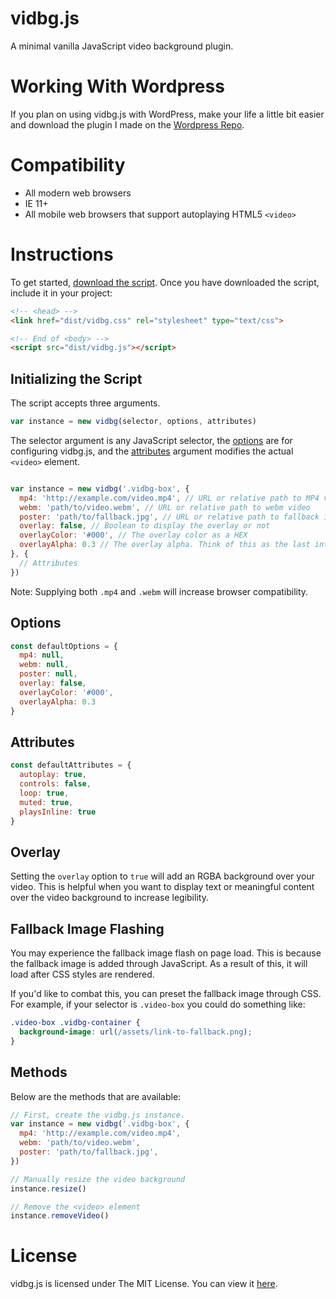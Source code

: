 # vidbg.js

A minimal vanilla JavaScript video background plugin.

# Working With Wordpress

If you plan on using vidbg.js with WordPress, make your life a little bit easier and download the plugin I made on the [Wordpress Repo](https://wordpress.org/plugins/video-background/).

# Compatibility

* All modern web browsers
* IE 11+
* All mobile web browsers that support autoplaying HTML5 `<video>`

# Instructions

To get started, [download the script](https://github.com/blakewilson/vidbg/releases/latest.zip). Once you have downloaded the script, include it in your project:

```html
<!-- <head> -->
<link href="dist/vidbg.css" rel="stylesheet" type="text/css">

<!-- End of <body> -->
<script src="dist/vidbg.js"></script>
```

## Initializing the Script

The script accepts three arguments.

```js
var instance = new vidbg(selector, options, attributes)
```

The selector argument is any JavaScript selector, the [options](https://github.com/blakewilson/vidbg/tree/v2#options) are for configuring vidbg.js, and the [attributes](https://github.com/blakewilson/vidbg/tree/v2#attributes) argument modifies the actual `<video>` element.

```js

var instance = new vidbg('.vidbg-box', {
  mp4: 'http://example.com/video.mp4', // URL or relative path to MP4 video
  webm: 'path/to/video.webm', // URL or relative path to webm video
  poster: 'path/to/fallback.jpg', // URL or relative path to fallback image
  overlay: false, // Boolean to display the overlay or not
  overlayColor: '#000', // The overlay color as a HEX
  overlayAlpha: 0.3 // The overlay alpha. Think of this as the last integer in RGBA()
}, {
  // Attributes
})
```
Note: Supplying both `.mp4` and `.webm` will increase browser compatibility.

## Options

```js
const defaultOptions = {
  mp4: null,
  webm: null,
  poster: null,
  overlay: false,
  overlayColor: '#000',
  overlayAlpha: 0.3
}
```

## Attributes

```js
const defaultAttributes = {
  autoplay: true,
  controls: false,
  loop: true,
  muted: true,
  playsInline: true
}
```

## Overlay
Setting the `overlay` option to `true` will add an RGBA background over your video. This is helpful when you want to display text or meaningful content over the video background to increase legibility.

## Fallback Image Flashing
You may experience the fallback image flash on page load. This is because the fallback image is added through JavaScript. As a result of this, it will load after CSS styles are rendered.

If you'd like to combat this, you can preset the fallback image through CSS. For example, if your selector is `.video-box` you could do something like:

```css
.video-box .vidbg-container {
  background-image: url(/assets/link-to-fallback.png);
}
```

## Methods

Below are the methods that are available:

```js
// First, create the vidbg.js instance.
var instance = new vidbg('.vidbg-box', {
  mp4: 'http://example.com/video.mp4',
  webm: 'path/to/video.webm',
  poster: 'path/to/fallback.jpg',
})

// Manually resize the video background
instance.resize()

// Remove the <video> element
instance.removeVideo()
```

# License

vidbg.js is licensed under The MIT License. You can view it [here](https://github.com/blakedotvegas/vidbg/blob/master/LICENSE).

